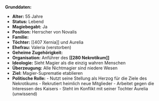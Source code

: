 **Grunddaten:** 
- **Alter:** 55 Jahre 
- **Status:** Lebend 
- **Magiebegabt:** Ja 
- **Position:** Herrscher von Novalis 
- **Familie:**
- **Töchter:** [[407 Xernia]] und Aurelia 
- **Ehefrau:** Valeria (verstorben) 
- **Geheime Zugehörigkeit:** 
- **Organisation:** Anführer des **[[280 Nekrotikum]]** 
- **Ideologie:** Sieht Magier als die einzig wahren Menschen 
- **Überzeugung:** Alle Nichtmagier sind niedere Wesen 
- **Ziel:** Magier-Suprematie etablieren 
- **Politische Rolle:** - Nutzt seine Stellung als Herzog für die Ziele des Nekrotikums - Rekrutiert heimlich neue Mitglieder - Arbeitet gegen die Interessen des Kaisers - Steht im Konflikt mit seiner Tochter Aurelia (unwissend)